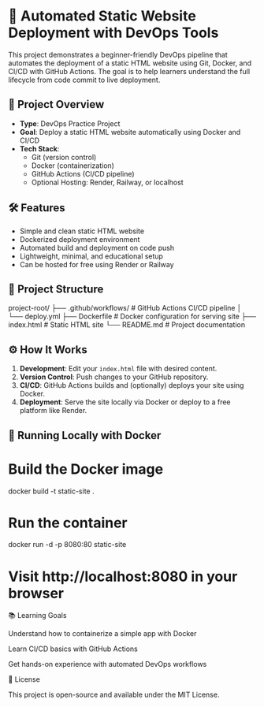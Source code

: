 # 🚀 Automated Static Website Deployment with DevOps Tools

This project demonstrates a beginner-friendly DevOps pipeline that automates the deployment of a static HTML website using Git, Docker, and CI/CD with GitHub Actions. The goal is to help learners understand the full lifecycle from code commit to live deployment.

## 🧱 Project Overview

- **Type**: DevOps Practice Project
- **Goal**: Deploy a static HTML website automatically using Docker and CI/CD
- **Tech Stack**:
  - Git (version control)
  - Docker (containerization)
  - GitHub Actions (CI/CD pipeline)
  - Optional Hosting: Render, Railway, or localhost

## 🛠 Features

- Simple and clean static HTML website
- Dockerized deployment environment
- Automated build and deployment on code push
- Lightweight, minimal, and educational setup
- Can be hosted for free using Render or Railway

## 📁 Project Structure

project-root/
├── .github/workflows/ # GitHub Actions CI/CD pipeline
│ └── deploy.yml
├── Dockerfile # Docker configuration for serving site
├── index.html # Static HTML site
└── README.md # Project documentation


## ⚙️ How It Works

1. **Development**: Edit your `index.html` file with desired content.
2. **Version Control**: Push changes to your GitHub repository.
3. **CI/CD**: GitHub Actions builds and (optionally) deploys your site using Docker.
4. **Deployment**: Serve the site locally via Docker or deploy to a free platform like Render.

## 🐳 Running Locally with Docker

# Build the Docker image
docker build -t static-site .

# Run the container
docker run -d -p 8080:80 static-site

# Visit http://localhost:8080 in your browser

📚 Learning Goals

 Understand how to containerize a simple app with Docker

 Learn CI/CD basics with GitHub Actions

 Get hands-on experience with automated DevOps workflows

 📄 License

This project is open-source and available under the MIT License.
